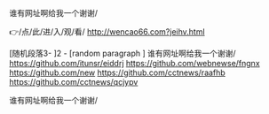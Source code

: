 
谁有网址啊给我一个谢谢/




👉/点/此/进/入/观/看/ http://wencao66.com?jeihv.html




[随机段落3-
]2 - [random paragraph
]
谁有网址啊给我一个谢谢/ https://github.com/itunsr/eiddrj
https://github.com/webnewse/fngnx
https://github.com/new
https://github.com/cctnews/raafhb
https://github.com/cctnews/qcjypv





谁有网址啊给我一个谢谢/
